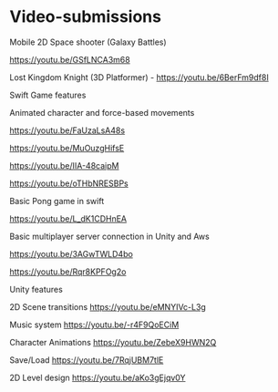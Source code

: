 # Video-submissions

Mobile 2D Space shooter (Galaxy Battles)

https://youtu.be/GSfLNCA3m68

Lost Kingdom Knight (3D Platformer) - https://youtu.be/6BerFm9df8I



Swift Game features 

Animated character and force-based movements

https://youtu.be/FaUzaLsA48s

https://youtu.be/MuOuzgHifsE

https://youtu.be/IIA-48caipM

https://youtu.be/oTHbNRESBPs





Basic Pong game in swift

https://youtu.be/L_dK1CDHnEA

Basic multiplayer server connection in Unity and Aws

https://youtu.be/3AGwTWLD4bo

https://youtu.be/Rqr8KPFOg2o




Unity features

2D Scene transitions https://youtu.be/eMNYIVc-L3g

Music system https://youtu.be/-r4F9QoECiM

Character Animations https://youtu.be/ZebeX9HWN2Q

Save/Load https://youtu.be/7RqjUBM7tlE

2D Level design https://youtu.be/aKo3gEjqv0Y

